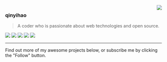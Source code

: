 <a href="#">
<img align="right" src="https://github-readme-stats.vercel.app/api?username=qinyihao&show_icons=true&hide_border=true&icon_color=586069&title_color=a0a9af">
</a>

### qinyihao
> A coder who is passionate about web technologies and open source.

![](https://img.shields.io/badge/-JavaScript-e5cd0c?style=flat-square&logo=JavaScript&labelColor=f7df1e&logoColor=000) ![](https://img.shields.io/badge/-CSS3-1572b6?style=flat-square&logo=CSS3&labelColor=1572b6) ![](https://img.shields.io/badge/-Stylus-333?style=flat-square&logo=Stylus&logoColor=fff) ![](https://img.shields.io/badge/-HTML5-e34f26?style=flat-square&logo=HTML5&logoColor=fff) ![](https://img.shields.io/badge/-Node.js-339933?style=flat-square&logo=Node.js&logoColor=fff)

-------

Find out more of my awesome projects below, or subscribe me by clicking the "Follow" button.
